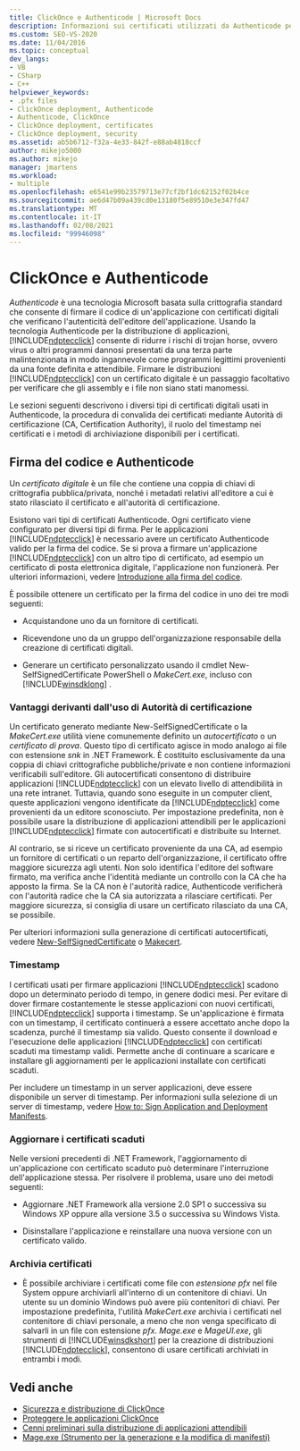```yaml
---
title: ClickOnce e Authenticode | Microsoft Docs
description: Informazioni sui certificati utilizzati da Authenticode per verificare l'autenticità delle applicazioni. Informazioni sul modo in cui i certificati vengono convalidati e archiviati.
ms.custom: SEO-VS-2020
ms.date: 11/04/2016
ms.topic: conceptual
dev_langs:
- VB
- CSharp
- C++
helpviewer_keywords:
- .pfx files
- ClickOnce deployment, Authenticode
- Authenticode, ClickOnce
- ClickOnce deployment, certificates
- ClickOnce deployment, security
ms.assetid: ab5b6712-f32a-4e33-842f-e88ab4818ccf
author: mikejo5000
ms.author: mikejo
manager: jmartens
ms.workload:
- multiple
ms.openlocfilehash: e6541e99b23579713e77cf2bf1dc62152f02b4ce
ms.sourcegitcommit: ae6d47b09a439cd0e13180f5e89510e3e347fd47
ms.translationtype: MT
ms.contentlocale: it-IT
ms.lasthandoff: 02/08/2021
ms.locfileid: "99946098"
---
```

# <a name="clickonce-and-authenticode"></a>ClickOnce e Authenticode
*Authenticode* è una tecnologia Microsoft basata sulla crittografia standard che consente di firmare il codice di un'applicazione con certificati digitali che verificano l'autenticità dell'editore dell'applicazione. Usando la tecnologia Authenticode per la distribuzione di applicazioni, [!INCLUDE[ndptecclick](../deployment/includes/ndptecclick_md.md)] consente di ridurre i rischi di trojan horse, ovvero virus o altri programmi dannosi presentati da una terza parte malintenzionata in modo ingannevole come programmi legittimi provenienti da una fonte definita e attendibile. Firmare le distribuzioni [!INCLUDE[ndptecclick](../deployment/includes/ndptecclick_md.md)] con un certificato digitale è un passaggio facoltativo per verificare che gli assembly e i file non siano stati manomessi.

 Le sezioni seguenti descrivono i diversi tipi di certificati digitali usati in Authenticode, la procedura di convalida dei certificati mediante Autorità di certificazione (CA, Certification Authority), il ruolo del timestamp nei certificati e i metodi di archiviazione disponibili per i certificati.

## <a name="authenticode-and-code-signing"></a>Firma del codice e Authenticode
 Un *certificato digitale* è un file che contiene una coppia di chiavi di crittografia pubblica/privata, nonché i metadati relativi all'editore a cui è stato rilasciato il certificato e all'autorità di certificazione.

 Esistono vari tipi di certificati Authenticode. Ogni certificato viene configurato per diversi tipi di firma. Per le applicazioni [!INCLUDE[ndptecclick](../deployment/includes/ndptecclick_md.md)] è necessario avere un certificato Authenticode valido per la firma del codice. Se si prova a firmare un'applicazione [!INCLUDE[ndptecclick](../deployment/includes/ndptecclick_md.md)] con un altro tipo di certificato, ad esempio un certificato di posta elettronica digitale, l'applicazione non funzionerà. Per ulteriori informazioni, vedere [Introduzione alla firma del codice](/windows/desktop/seccrypto/cryptography-tools).

 È possibile ottenere un certificato per la firma del codice in uno dei tre modi seguenti:

- Acquistandone uno da un fornitore di certificati.

- Ricevendone uno da un gruppo dell'organizzazione responsabile della creazione di certificati digitali.

- Generare un certificato personalizzato usando il cmdlet New-SelfSignedCertificate PowerShell o *MakeCert.exe*, incluso con [!INCLUDE[winsdklong](../deployment/includes/winsdklong_md.md)] .

### <a name="how-using-certificate-authorities-helps-users"></a>Vantaggi derivanti dall'uso di Autorità di certificazione
 Un certificato generato mediante New-SelfSignedCertificate o la *MakeCert.exe* utilità viene comunemente definito un *autocertificato* o un *certificato di prova*. Questo tipo di certificato agisce in modo analogo ai file con estensione *snk* in .NET Framework. È costituito esclusivamente da una coppia di chiavi crittografiche pubbliche/private e non contiene informazioni verificabili sull'editore. Gli autocertificati consentono di distribuire applicazioni [!INCLUDE[ndptecclick](../deployment/includes/ndptecclick_md.md)] con un elevato livello di attendibilità in una rete intranet. Tuttavia, quando sono eseguite in un computer client, queste applicazioni vengono identificate da [!INCLUDE[ndptecclick](../deployment/includes/ndptecclick_md.md)] come provenienti da un editore sconosciuto. Per impostazione predefinita, non è possibile usare la distribuzione di applicazioni attendibili per le applicazioni [!INCLUDE[ndptecclick](../deployment/includes/ndptecclick_md.md)] firmate con autocertificati e distribuite su Internet.

 Al contrario, se si riceve un certificato proveniente da una CA, ad esempio un fornitore di certificati o un reparto dell'organizzazione, il certificato offre maggiore sicurezza agli utenti. Non solo identifica l'editore del software firmato, ma verifica anche l'identità mediante un controllo con la CA che ha apposto la firma. Se la CA non è l'autorità radice, Authenticode verificherà con l'autorità radice che la CA sia autorizzata a rilasciare certificati. Per maggiore sicurezza, si consiglia di usare un certificato rilasciato da una CA, se possibile.

 Per ulteriori informazioni sulla generazione di certificati autocertificati, vedere [New-SelfSignedCertificate](/powershell/module/pkiclient/new-selfsignedcertificate) o [Makecert](/windows/desktop/SecCrypto/makecert).

### <a name="timestamps"></a>Timestamp
 I certificati usati per firmare applicazioni [!INCLUDE[ndptecclick](../deployment/includes/ndptecclick_md.md)] scadono dopo un determinato periodo di tempo, in genere dodici mesi. Per evitare di dover firmare costantemente le stesse applicazioni con nuovi certificati, [!INCLUDE[ndptecclick](../deployment/includes/ndptecclick_md.md)] supporta i timestamp. Se un'applicazione è firmata con un timestamp, il certificato continuerà a essere accettato anche dopo la scadenza, purché il timestamp sia valido. Questo consente il download e l'esecuzione delle applicazioni [!INCLUDE[ndptecclick](../deployment/includes/ndptecclick_md.md)] con certificati scaduti ma timestamp validi. Permette anche di continuare a scaricare e installare gli aggiornamenti per le applicazioni installate con certificati scaduti.

 Per includere un timestamp in un server applicazioni, deve essere disponibile un server di timestamp. Per informazioni sulla selezione di un server di timestamp, vedere [How to: Sign Application and Deployment Manifests](../ide/how-to-sign-application-and-deployment-manifests.md).

### <a name="update-expired-certificates"></a>Aggiornare i certificati scaduti
 Nelle versioni precedenti di .NET Framework, l'aggiornamento di un'applicazione con certificato scaduto può determinare l'interruzione dell'applicazione stessa. Per risolvere il problema, usare uno dei metodi seguenti:

- Aggiornare .NET Framework alla versione 2.0 SP1 o successiva su Windows XP oppure alla versione 3.5 o successiva su Windows Vista.

- Disinstallare l'applicazione e reinstallare una nuova versione con un certificato valido.

### <a name="store-certificates"></a>Archivia certificati

- È possibile archiviare i certificati come file con *estensione pfx* nel file System oppure archiviarli all'interno di un contenitore di chiavi. Un utente su un dominio Windows può avere più contenitori di chiavi. Per impostazione predefinita, l'utilità *MakeCert.exe* archivia i certificati nel contenitore di chiavi personale, a meno che non venga specificato di salvarli in un file con estensione *pfx*. *Mage.exe* e *MageUI.exe*, gli strumenti di [!INCLUDE[winsdkshort](../debugger/debug-interface-access/includes/winsdkshort_md.md)] per la creazione di distribuzioni [!INCLUDE[ndptecclick](../deployment/includes/ndptecclick_md.md)], consentono di usare certificati archiviati in entrambi i modi.

## <a name="see-also"></a>Vedi anche
- [Sicurezza e distribuzione di ClickOnce](../deployment/clickonce-security-and-deployment.md)
- [Proteggere le applicazioni ClickOnce](../deployment/securing-clickonce-applications.md)
- [Cenni preliminari sulla distribuzione di applicazioni attendibili](../deployment/trusted-application-deployment-overview.md)
- [Mage.exe (Strumento per la generazione e la modifica di manifesti)](/dotnet/framework/tools/mage-exe-manifest-generation-and-editing-tool)